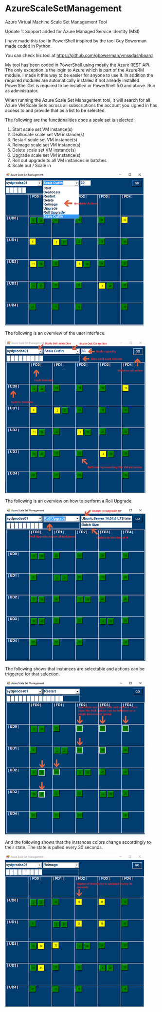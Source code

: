 # AzureScaleSetManagement
Azure Virtual Machine Scale Set Management Tool

Update 1: Support added for Azure Managed Service Identity (MSI)

I have made this tool in PowerShell inspired by the tool Guy Bowerman made coded in Python.

You can check his tool at https://github.com/gbowerman/vmssdashboard

My tool has been coded in PowerShell using mostly the Azure REST API. The only exception is the login to Azure which is part of the AzureRM module. I made it this way to be easier for anyone to use it. In addition the required modules are automatically installed if not already installed. PowerShellGet is required to be installed or PowerShell 5.0 and above. Run as administrator.

When running the Azure Scale Set Management tool, it will search for all Azure VM Scale Sets across all subscriptions the account you signed in has access to and provide that as a list to be selected.

The following are the functionalities once a scale set is selected:

1.  Start scale set VM instance(s)
2.  Deallocate scale set VM instance(s)
3.  Restart scale set VM instance(s)
4.  Reimage scale set VM instance(s)
5.  Delete scale set VM instance(s)
6.  Upgrade scale set VM instance(s)
7.  Roll out upgrade to all VM instances in batches
8.  Scale out / Scale in

![alt text](https://github.com/fbinotto/AzureScaleSetManagement/blob/master/pictures/ss02.png)

The following is an overview of the user interface:

![alt text](https://github.com/fbinotto/AzureScaleSetManagement/blob/master/pictures/ss01.PNG)

The following is an overview on how to perform a Roll Upgrade.

![alt text](https://github.com/fbinotto/AzureScaleSetManagement/blob/master/pictures/ss03.PNG)

The following shows that instances are selectable and actions can be triggered for that selection.

![alt text](https://github.com/fbinotto/AzureScaleSetManagement/blob/master/pictures/ss04.PNG)

And the following shows that the instances colors change accordingly to their state. The state is pulled every 30 seconds.

![alt text](https://github.com/fbinotto/AzureScaleSetManagement/blob/master/pictures/ss05.PNG)
